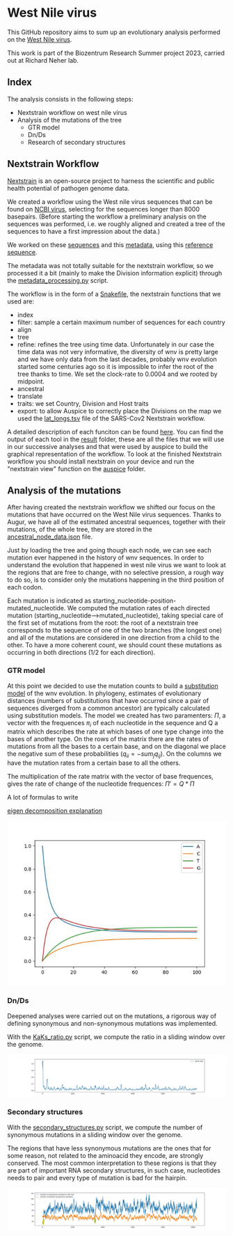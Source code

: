 # West Nile virus

This GitHub repository aims to sum up an evolutionary analysis performed on the [West Nile virus](https://en.wikipedia.org/wiki/West_Nile_virus).

This work is part of the Biozentrum Research Summer project 2023, carried out at Richard Neher lab.

## Index

The analysis consists in the following steps:

- Nextstrain workflow on west nile virus
- Analysis of the mutations of the tree
    - GTR model
    - Dn/Ds
    - Research of secondary structures

## Nextstrain Workflow

[Nextstrain](https://nextstrain.org/) is an open-source project to harness the scientific and public health potential of pathogen genome data.

We created a workflow using the West nile virus sequences that can be found on [NCBI virus](https://www.ncbi.nlm.nih.gov/labs/virus/vssi/#/virus?VirusLineage_ss=Viruses,%20taxid:10239&SeqType_s=Nucleotide), selecting for the sequences longer than 8000 basepairs. (Before starting the workflow a preliminary analysis on the sequences was performed, i.e. we roughly aligned and created a tree of the sequences to have a first impression about the data.)

We worked on these [sequences](wnv/data/sequences.fasta) and this [metadata](wnv/data/metadata.csv), using this [reference sequence](wnv/config/reference.gb).

The metadata was not totally suitable for the nextstrain workflow, so we processed it a bit (mainly to make the Division information explicit) through the [metadata_processing.py](wnv/metadata_processing.py) script.

The workflow is in the form of a [Snakefile](wnv/Snakefile), the nextstrain functions that we used are:

- index
- filter: sample a certain maximum number of sequences for each country
- align
- tree
- refine: refines the tree using time data. Unfortunately in our case the time data was not very informative, the diversity of wnv is pretty large and we have only data from the last decades, probably wnv evolution started some centuries ago so it is impossible to infer the root of the tree thanks to time. We set the clock-rate to 0.0004 and we rooted by midpoint.
- ancestral
- translate
- traits: we set Country, Division and Host traits
- export: to allow Auspice to correctly place the Divisions on the map we used the [lat_longs.tsv](wnv/config/lat_longs.tsv) file of the SARS-Cov2 Nextstrain workflow.

A detailed description of each funciton can be found [here](https://docs.nextstrain.org/projects/augur/en/stable/).
You can find the output of each tool in the [result](wnv/results/) folder, these are all the files that we will use in our successive analyses and that were used by auspice to build the graphical representation of the workflow. To look at the finished Nextstrain workflow you should install nextstrain on your device and run the "nextstrain view" function on the [auspice](wnv/auspice/) folder.

## Analysis of the mutations

After having created the nextstrain workflow we shifted our focus on the mutations that have occurred on the West Nile virus sequences. Thanks to Augur, we have all of the estimated ancestral sequences, together with their mutations, of the whole tree, they are stored in the [ancestral_node_data.json](wnv/results/ancestral_node_data.json) file.

Just by loading the tree and going though each node, we can see each mutation ever happened in the history of wnv sequences. In order to understand the evolution that happened in west nile virus we want to look at the regions that are free to change, with no selective pression, a rough way to do so, is to consider only the mutations happening in the third position of each codon.

Each mutation is indicated as starting_nucleotide-position-mutated_nucleotide. We computed the mutation rates of each directed mutation (starting_nucleotide-->mutated_nucleotide), taking special care of the first set of mutations from the root: the root of a nextstrain tree corresponds to the sequence of one of the two branches (the longest one) and all of the mutations are considered in one direction from a child to the other. To have a more coherent count, we should count these mutations as occurring in both directions (1/2 for each direction).

### GTR model

At this point we decided to use the mutation counts to build a [substitution model](https://en.wikipedia.org/wiki/Substitution_model#:~:text=Substitution%20models%20are%20used%20to,as%20Bayesian%20inference%20in%20phylogeny.) of the wnv evolution. In phylogeny, estimates of evolutionary distances (numbers of substitutions that have occurred since a pair of sequences diverged from a common ancestor) are typically calculated using substitution models. The model we created has two paramenters: $\Pi$, a vector with the frequences $\pi_i$ of each nucleotide in the sequence and Q a matrix which describes the rate at which bases of one type change into the bases of another type.
On the rows of the matrix there are the rates of mutations from all the bases to a certain base, and on the diagonal we place the negative sum of these probabilities ($q_{ii}=-sum_jq_{ij}$). On the columns we have the mutation rates from a certain base to all the others.

The multiplication of the rate matrix with the vector of base frequences, gives the rate of change of the nucleotide frequences: $\Pi'=Q*\Pi$

A lot of formulas to write

[eigen decomposition explanation](eigen_decomposition.ipynb)

![GTR](images/Figure_3.jpeg)

### Dn/Ds

Deepened analyses were carried out on the mutations, a rigorous way of defining synonymous and non-synonymous mutations was implemented.

With the [KaKs_ratio.py](KaKs_ratio.py) script, we compute the ratio in a sliding window over the genome.

![Dn/Ds](images/Figure_2.jpeg)

### Secondary structures

With the [secondary_structures.py](secondary_structures.py) script, we compute the number of synonymous mutations in a sliding window over the genome.

The regions that have less synonymous mutations are the ones that for some reason, not related to the aminoacid they encode, are strongly conserved. The most common interpretation to these regions is that they are part of important RNA secondary structures, in such case, nucleotides needs to pair and every type of mutation is bad for the hairpin.

![secondary_structures](images/Figure_1.jpeg)

